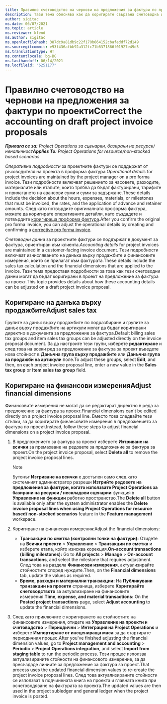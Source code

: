 ```yaml
---
title: Правилно счетоводство на чернови на предложения за фактури по проекти
description: Тази тема обяснява как да коригирате свързана счетоводна информация в проект за предложение за фактура.
author: sigitac
ms.date: 06/07/2021
ms.topic: article
ms.reviewer: kfend
ms.author: sigitac
ms.openlocfilehash: 387dc9a81db9c22f170b664152cbafeddf72d149
ms.sourcegitcommit: e93f436afbb92a312fc71b6371866f01927e49d5
ms.translationtype: HT
ms.contentlocale: bg-BG
ms.lasthandoff: 06/14/2021
ms.locfileid: "6251177"
---
```

# <a name="correct-the-accounting-on-draft-project-invoice-proposals"></a><span data-ttu-id="642d8-103">Правилно счетоводство на чернови на предложения за фактури по проекти</span><span class="sxs-lookup"><span data-stu-id="642d8-103">Correct the accounting on draft project invoice proposals</span></span>

<span data-ttu-id="642d8-104">_**Прилага се за:** Project Operations за сценарии, базирани на ресурси/неналичност_</span><span class="sxs-lookup"><span data-stu-id="642d8-104">_**Applies To:** Project Operations for resource/non-stocked based scenarios_</span></span>

<span data-ttu-id="642d8-105">*Оперативни подробности* за проектните фактури се поддържат от ръководителя на проекта в проформа фактура.</span><span class="sxs-lookup"><span data-stu-id="642d8-105">*Operational details* for project invoices are maintained by the project manager on a pro forma invoice.</span></span> <span data-ttu-id="642d8-106">Тези подробности включват решението за часовете, разходите, материалите или етапите, които трябва да бъдат фактурирани, тарифите и прилагането на авансови суми и суми за задържане.</span><span class="sxs-lookup"><span data-stu-id="642d8-106">These details include the decision about the hours, expenses, materials, or milestones that must be invoiced, the rates, and the application of advance and retainer amounts.</span></span> <span data-ttu-id="642d8-107">След като потвърдите оригиналната проформа фактура, можете да коригирате оперативните детайли, като създадете и потвърдите [коригираща проформа фактура](../proforma-invoicing/corrective-invoices.md).</span><span class="sxs-lookup"><span data-stu-id="642d8-107">After you confirm the original pro forma invoice, you can adjust the operational details by creating and confirming a [corrective pro forma invoice](../proforma-invoicing/corrective-invoices.md).</span></span>

<span data-ttu-id="642d8-108">*Счетоводни данни* за проектните фактури се поддържат в документ за фактура, ориентиран към клиента.</span><span class="sxs-lookup"><span data-stu-id="642d8-108">*Accounting details* for project invoices are maintained in a customer-facing invoice document.</span></span> <span data-ttu-id="642d8-109">Тези подробности включват изчисляването на данъка върху продажбите и финансовите измерения, които се прилагат към фактурата.</span><span class="sxs-lookup"><span data-stu-id="642d8-109">These details include the sales tax calculation and the financial dimensions that are applied to the invoice.</span></span> <span data-ttu-id="642d8-110">Тази тема предоставя подробности за това как тези счетоводни данни могат да бъдат коригирани в проект на предложение за фактура за проект.</span><span class="sxs-lookup"><span data-stu-id="642d8-110">This topic provides details about how these accounting details can be adjusted on a draft project invoice proposal.</span></span>

## <a name="adjust-sales-tax"></a><span data-ttu-id="642d8-111">Коригиране на данъка върху продажбите</span><span class="sxs-lookup"><span data-stu-id="642d8-111">Adjust sales tax</span></span>

<span data-ttu-id="642d8-112">Групите за данък върху продажбите по подразбиране и групите за данък върху продажбите на артикули могат да бъдат коригирани директно в документа за предложение за фактура.</span><span class="sxs-lookup"><span data-stu-id="642d8-112">Default billing sales tax groups and item sales tax groups can be adjusted directly on the invoice proposal document.</span></span> <span data-ttu-id="642d8-113">За да настроите тези групи, изберете **редактиране** и след това на всеки ред за предложение за фактура за проект въведете нова стойност в **Данъчна група върху продажбите** или **Данъчна група за продажби на артикули** поле.</span><span class="sxs-lookup"><span data-stu-id="642d8-113">To adjust these groups, select **Edit**, and then, on each project invoice proposal line, enter a new value in the **Sales tax group** or **Item sales tax group** field.</span></span>

## <a name="adjust-financial-dimensions"></a><span data-ttu-id="642d8-114">Коригиране на финансови измерения</span><span class="sxs-lookup"><span data-stu-id="642d8-114">Adjust financial dimensions</span></span>

<span data-ttu-id="642d8-115">Финансовите измерения не могат да се редактират директно в реда за предложение за фактура за проект.</span><span class="sxs-lookup"><span data-stu-id="642d8-115">Financial dimensions can't be edited directly on a project invoice proposal line.</span></span> <span data-ttu-id="642d8-116">Вместо това следвайте тези стъпки, за да коригирате финансовите измерения в предложението за фактура по проект.</span><span class="sxs-lookup"><span data-stu-id="642d8-116">Instead, follow these steps to adjust financial dimensions on a project invoice proposal.</span></span>

1. <span data-ttu-id="642d8-117">В предложението за фактура за проект изберете **Изтриване на всички** за премахване на редовете за предложение за фактура за проект.</span><span class="sxs-lookup"><span data-stu-id="642d8-117">On the project invoice proposal, select **Delete all** to remove the project invoice proposal lines.</span></span>

    > [!NOTE]
    > <span data-ttu-id="642d8-118">Бутонът **Изтриване на всички** е достъпен само след като системният администратор разреши **Изтрийте редовете на предложения за фактури, когато използвате Project Operations за базирани на ресурси / нескладови сценарии** функция в **Управление на функции** работно пространство.</span><span class="sxs-lookup"><span data-stu-id="642d8-118">The **Delete all** button is available only after the system administrator enables the **Delete invoice proposal lines when using Project Operations for resource based/ non-stocked scenarios** feature in the **Feature management** workspace.</span></span>

2. <span data-ttu-id="642d8-119">Коригиране на финансови измерения:</span><span class="sxs-lookup"><span data-stu-id="642d8-119">Adjust the financial dimensions:</span></span>

    - <span data-ttu-id="642d8-120">**Транзакции по сметка (контролни точки на фактури):** Отидете на **Всички проекти** \> **Управление** \> **Транзакции по сметка** и изберете етапа, който изисква корекция.</span><span class="sxs-lookup"><span data-stu-id="642d8-120">**On-account transactions (billing milestones):** Go to **All projects** \> **Manage** \> **On-account transactions**, and select the milestone that requires adjustment.</span></span> <span data-ttu-id="642d8-121">След това на раздела **Финансови измерения**, актуализирайте стойностите според нуждите.</span><span class="sxs-lookup"><span data-stu-id="642d8-121">Then, on the **Financial dimensions** tab, update the values as required.</span></span>
    - <span data-ttu-id="642d8-122">**Време, разходи и материални транзакции:** На **Публикувани транзакции на проекти** страница, изберете **Коригирайте счетоводството** за актуализиране на финансовите измерения.</span><span class="sxs-lookup"><span data-stu-id="642d8-122">**Time, expense, and material transactions:** On the **Posted project transactions** page, select **Adjust accounting** to update the financial dimensions.</span></span>

3. <span data-ttu-id="642d8-123">След като приключите с коригирането на стойностите на финансовите измерения, отидете на **Управление на проекти и счетоводство** \> **Периодични** \> **Интеграция на Project Operations** и изберете **Импортиране от инсценираща маса** за да стартирате периодичния процес.</span><span class="sxs-lookup"><span data-stu-id="642d8-123">After you've finished adjusting the financial dimension values, go to **Project management and accounting** \> **Periodic** \> **Project Operations integration**, and select **Import from staging table** to run the periodic process.</span></span> <span data-ttu-id="642d8-124">Този процес използва актуализираните стойности на финансовото измерение, за да пресъздаде линиите за предложение за фактура за проект.</span><span class="sxs-lookup"><span data-stu-id="642d8-124">That process uses the updated financial dimension values to re-create the project invoice proposal lines.</span></span> <span data-ttu-id="642d8-125">След това актуализираните стойности се използват в подчинената книга на проекта и главната книга при осчетоводяване на фактурата за проекта.</span><span class="sxs-lookup"><span data-stu-id="642d8-125">The updated values are then used in the project subledger and general ledger when the project invoice is posted.</span></span>
